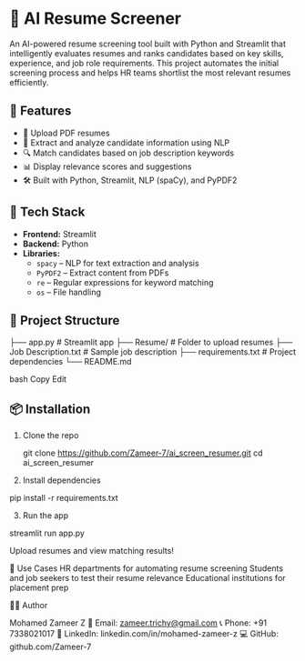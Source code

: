 # 🤖 AI Resume Screener

An AI-powered resume screening tool built with Python and Streamlit that intelligently evaluates resumes and ranks candidates based on key skills, experience, and job role requirements. This project automates the initial screening process and helps HR teams shortlist the most relevant resumes efficiently.

## 🚀 Features

- 📄 Upload PDF resumes
- 🧠 Extract and analyze candidate information using NLP
- 🔍 Match candidates based on job description keywords
- 📊 Display relevance scores and suggestions
- 🛠 Built with Python, Streamlit, NLP (spaCy), and PyPDF2

## 🧰 Tech Stack

- **Frontend:** Streamlit
- **Backend:** Python
- **Libraries:** 
  - `spacy` – NLP for text extraction and analysis
  - `PyPDF2` – Extract content from PDFs
  - `re` – Regular expressions for keyword matching
  - `os` – File handling

## 📁 Project Structure

├── app.py # Streamlit app
├── Resume/ # Folder to upload resumes
├── Job Description.txt # Sample job description
├── requirements.txt # Project dependencies
└── README.md

bash
Copy
Edit

## 📦 Installation

1. Clone the repo  

   git clone https://github.com/Zameer-7/ai_screen_resumer.git
   cd ai_screen_resumer
   
2. Install dependencies

pip install -r requirements.txt

3. Run the app

streamlit run app.py

Upload resumes and view matching results!

🎯 Use Cases
HR departments for automating resume screening
Students and job seekers to test their resume relevance
Educational institutions for placement prep

👩‍💻 Author

Mohamed Zameer Z
📧 Email: zameer.trichy@gmail.com
📞 Phone: +91 7338021017
🔗 LinkedIn: linkedin.com/in/mohamed-zameer-z
💻 GitHub: github.com/Zameer-7

